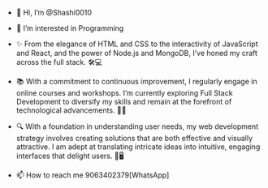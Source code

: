 - 👋 Hi, I’m @Shashi0010
- 👀 I’m interested in Programming
- ✨ From the elegance of HTML and CSS to the interactivity of JavaScript and React, and the power of Node.js and MongoDB, I’ve honed my craft across the full stack. 🛠️💻

- 📚 With a commitment to continuous improvement, I regularly engage in online courses and workshops. I’m currently exploring Full Stack Development to diversify my skills and remain at         the forefront of technological advancements. 🚀📖

- 🔍 With a foundation in understanding user needs, my web development strategy involves creating solutions that are both effective and visually attractive. I am adept at translating             intricate ideas into intuitive, engaging interfaces that delight users. 🎨🖥️

- 📫 How to reach me 9063402379[WhatsApp]

<!---
Shashi0010/Shashi0010 is a ✨ special ✨ repository because its `README.md` (this file) appears on your GitHub profile.
You can click the Preview link to take a look at your changes.
--->
